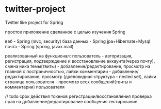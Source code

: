 # twitter-project
Twitter like project for Spring

простое приложение сделанное с целью изучения Spring

вэб - Spring (mvc, security)
база данных - Spring jpa+Hibernate+Mysql
почта - Spring (spring, javax.mail)

реализованный на функционал:
пользователь - авторизация, регистрация, подтверждение и восстановление аккаунта(через почту), смена ника
темы(твиты) - добавление/редактирование, просмотр на главной с постраничностью, лайки
комментарии - добавление/редактирование, просмотр (древовидная структура - nested set), лайки
страница пользователя - просмотр всех сообщений(твиты и комментарии) пользователя

// todo
срок действия токенов регистрации/восстановления
проверка прав на добавление/редактирование сообщения
тестирование
